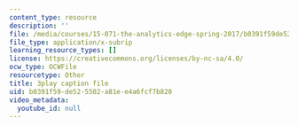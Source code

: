 ```yaml
---
content_type: resource
description: ''
file: /media/courses/15-071-the-analytics-edge-spring-2017/b0391f59de525502a81ee4a6fcf7b820_kTOfGiScMsI.vtt
file_type: application/x-subrip
learning_resource_types: []
license: https://creativecommons.org/licenses/by-nc-sa/4.0/
ocw_type: OCWFile
resourcetype: Other
title: 3play caption file
uid: b0391f59-de52-5502-a81e-e4a6fcf7b820
video_metadata:
  youtube_id: null
---
```

